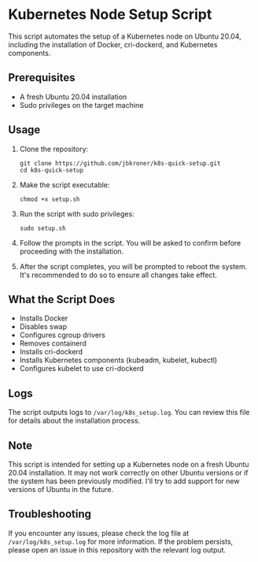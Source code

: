 # Kubernetes Node Setup Script

This script automates the setup of a Kubernetes node on Ubuntu 20.04, including the installation of Docker, cri-dockerd, and Kubernetes components.

## Prerequisites

- A fresh Ubuntu 20.04 installation
- Sudo privileges on the target machine

## Usage

1. Clone the repository:
   ```
   git clone https://github.com/jbkroner/k8s-quick-setup.git
   cd k8s-quick-setup
   ```

2. Make the script executable:
   ```
   chmod +x setup.sh
   ```

3. Run the script with sudo privileges:
   ```
   sudo setup.sh
   ```

4. Follow the prompts in the script. You will be asked to confirm before proceeding with the installation.

5. After the script completes, you will be prompted to reboot the system. It's recommended to do so to ensure all changes take effect.

## What the Script Does

- Installs Docker
- Disables swap
- Configures cgroup drivers
- Removes containerd
- Installs cri-dockerd
- Installs Kubernetes components (kubeadm, kubelet, kubectl)
- Configures kubelet to use cri-dockerd

## Logs

The script outputs logs to `/var/log/k8s_setup.log`. You can review this file for details about the installation process.

## Note

This script is intended for setting up a Kubernetes node on a fresh Ubuntu 20.04 installation. It may not work correctly on other Ubuntu versions or if the system has been previously modified.  I'll try to add support for new versions of Ubuntu in the future. 

## Troubleshooting

If you encounter any issues, please check the log file at `/var/log/k8s_setup.log` for more information. If the problem persists, please open an issue in this repository with the relevant log output.
